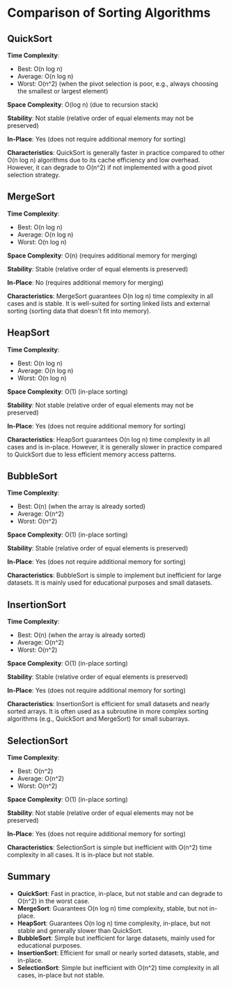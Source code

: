 # Comparison of Sorting Algorithms

## QuickSort
**Time Complexity**:
- Best: O(n log n)
- Average: O(n log n)
- Worst: O(n^2) (when the pivot selection is poor, e.g., always choosing the smallest or largest element)

**Space Complexity**: O(log n) (due to recursion stack)

**Stability**: Not stable (relative order of equal elements may not be preserved)

**In-Place**: Yes (does not require additional memory for sorting)

**Characteristics**: QuickSort is generally faster in practice compared to other O(n log n) algorithms due to its cache efficiency and low overhead. However, it can degrade to O(n^2) if not implemented with a good pivot selection strategy.

## MergeSort
**Time Complexity**:
- Best: O(n log n)
- Average: O(n log n)
- Worst: O(n log n)

**Space Complexity**: O(n) (requires additional memory for merging)

**Stability**: Stable (relative order of equal elements is preserved)

**In-Place**: No (requires additional memory for merging)

**Characteristics**: MergeSort guarantees O(n log n) time complexity in all cases and is stable. It is well-suited for sorting linked lists and external sorting (sorting data that doesn't fit into memory).

## HeapSort
**Time Complexity**:
- Best: O(n log n)
- Average: O(n log n)
- Worst: O(n log n)

**Space Complexity**: O(1) (in-place sorting)

**Stability**: Not stable (relative order of equal elements may not be preserved)

**In-Place**: Yes (does not require additional memory for sorting)

**Characteristics**: HeapSort guarantees O(n log n) time complexity in all cases and is in-place. However, it is generally slower in practice compared to QuickSort due to less efficient memory access patterns.

## BubbleSort
**Time Complexity**:
- Best: O(n) (when the array is already sorted)
- Average: O(n^2)
- Worst: O(n^2)

**Space Complexity**: O(1) (in-place sorting)

**Stability**: Stable (relative order of equal elements is preserved)

**In-Place**: Yes (does not require additional memory for sorting)

**Characteristics**: BubbleSort is simple to implement but inefficient for large datasets. It is mainly used for educational purposes and small datasets.

## InsertionSort
**Time Complexity**:
- Best: O(n) (when the array is already sorted)
- Average: O(n^2)
- Worst: O(n^2)

**Space Complexity**: O(1) (in-place sorting)

**Stability**: Stable (relative order of equal elements is preserved)

**In-Place**: Yes (does not require additional memory for sorting)

**Characteristics**: InsertionSort is efficient for small datasets and nearly sorted arrays. It is often used as a subroutine in more complex sorting algorithms (e.g., QuickSort and MergeSort) for small subarrays.

## SelectionSort
**Time Complexity**:
- Best: O(n^2)
- Average: O(n^2)
- Worst: O(n^2)

**Space Complexity**: O(1) (in-place sorting)

**Stability**: Not stable (relative order of equal elements may not be preserved)

**In-Place**: Yes (does not require additional memory for sorting)

**Characteristics**: SelectionSort is simple but inefficient with O(n^2) time complexity in all cases. It is in-place but not stable.

## Summary
- **QuickSort**: Fast in practice, in-place, but not stable and can degrade to O(n^2) in the worst case.
- **MergeSort**: Guarantees O(n log n) time complexity, stable, but not in-place.
- **HeapSort**: Guarantees O(n log n) time complexity, in-place, but not stable and generally slower than QuickSort.
- **BubbleSort**: Simple but inefficient for large datasets, mainly used for educational purposes.
- **InsertionSort**: Efficient for small or nearly sorted datasets, stable, and in-place.
- **SelectionSort**: Simple but inefficient with O(n^2) time complexity in all cases, in-place but not stable.